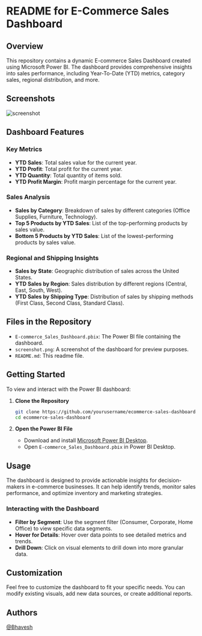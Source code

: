 
# README for E-Commerce Sales Dashboard

## Overview

This repository contains a dynamic E-commerce Sales Dashboard created using Microsoft Power BI. The dashboard provides comprehensive insights into sales performance, including Year-To-Date (YTD) metrics, category sales, regional distribution, and more.

## Screenshots

![screenshot](https://github.com/user-attachments/assets/7416946b-207b-409a-857c-4e6fedf2486c)


## Dashboard Features

### Key Metrics
- **YTD Sales**: Total sales value for the current year.
- **YTD Profit**: Total profit for the current year.
- **YTD Quantity**: Total quantity of items sold.
- **YTD Profit Margin**: Profit margin percentage for the current year.

### Sales Analysis
- **Sales by Category**: Breakdown of sales by different categories (Office Supplies, Furniture, Technology).
- **Top 5 Products by YTD Sales**: List of the top-performing products by sales value.
- **Bottom 5 Products by YTD Sales**: List of the lowest-performing products by sales value.

### Regional and Shipping Insights
- **Sales by State**: Geographic distribution of sales across the United States.
- **YTD Sales by Region**: Sales distribution by different regions (Central, East, South, West).
- **YTD Sales by Shipping Type**: Distribution of sales by shipping methods (First Class, Second Class, Standard Class).

## Files in the Repository

- `E-commerce_Sales_Dashboard.pbix`: The Power BI file containing the dashboard.
- `screenshot.png`: A screenshot of the dashboard for preview purposes.
- `README.md`: This readme file.

## Getting Started

To view and interact with the Power BI dashboard:

1. **Clone the Repository**
   ```bash
   git clone https://github.com/yourusername/ecommerce-sales-dashboard.git
   cd ecommerce-sales-dashboard
   ```

2. **Open the Power BI File**
   - Download and install [Microsoft Power BI Desktop](https://powerbi.microsoft.com/desktop/).
   - Open `E-commerce_Sales_Dashboard.pbix` in Power BI Desktop.

## Usage

The dashboard is designed to provide actionable insights for decision-makers in e-commerce businesses. It can help identify trends, monitor sales performance, and optimize inventory and marketing strategies.

### Interacting with the Dashboard

- **Filter by Segment**: Use the segment filter (Consumer, Corporate, Home Office) to view specific data segments.
- **Hover for Details**: Hover over data points to see detailed metrics and trends.
- **Drill Down**: Click on visual elements to drill down into more granular data.

## Customization

Feel free to customize the dashboard to fit your specific needs. You can modify existing visuals, add new data sources, or create additional reports.

## Authors
[@Bhavesh](https://github.com/bhaveshk22)
